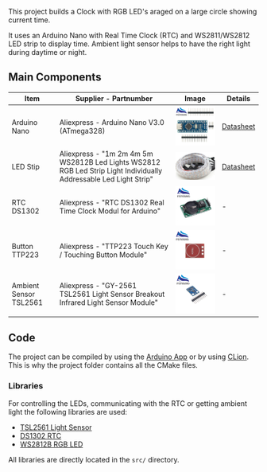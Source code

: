 
This project builds a Clock with RGB LED's araged on a large circle showing current time.

It uses an Arduino Nano with Real Time Clock (RTC) and WS2811/WS2812 LED strip to display time. Ambient light sensor helps to have the right light during daytime or night.


## Main Components
| Item | Supplier - Partnumber | Image | Details |
| ---  | ---                   | ---   | ---     |
| Arduino Nano | Aliexpress - Arduino Nano V3.0 (ATmega328) | <img src="./img/arduino_nano_v3.webp" width="250"> | [Datasheet](datasheet/NanoV3.0_ATmega328_ali.pdf) |
| LED Stip | Aliexpress - "1m 2m 4m 5m WS2812B Led Lights WS2812 RGB Led Strip Light Individually Addressable Led Light Strip" | <img src="./img/rgb_led.jpg" width="250"> | [Datasheet](datasheet/led_WS2812B.pdf)
| RTC DS1302 | Aliexpress - "RTC DS1302 Real Time Clock Modul for Arduino" | <img src="./img/RTC_DS1302.webp" width="250"> | -
| Button TTP223 | Aliexpress - "TTP223 Touch Key / Touching Button Module" | <img src="./img/TouchButton_TTP223.webp" width="250"> | -
| Ambient Sensor TSL2561 | Aliexpress - "GY-2561 TSL2561 Light Sensor Breakout Infrared Light Sensor Module" | <img src="./img/Ambient-TSL2561.webp" width="250"> | -


## Code
The project can be compiled by using the [Arduino App](https://www.arduino.cc/download) or by using 
[CLion](https://www.jetbrains.com/clion/). This is why the project folder contains all the CMake files.


### Libraries
For controlling the LEDs, communicating with the RTC or getting ambient light the following libraries are used:
 - [TSL2561 Light Sensor](https://github.com/adafruit/TSL2561-Arduino-Library)
 - [DS1302 RTC](https://github.com/msparks/arduino-ds1302)
 - [WS2812B RGB LED](https://github.com/adafruit/Adafruit_NeoPixel)
 
 All libraries are directly located in the `src/` directory.